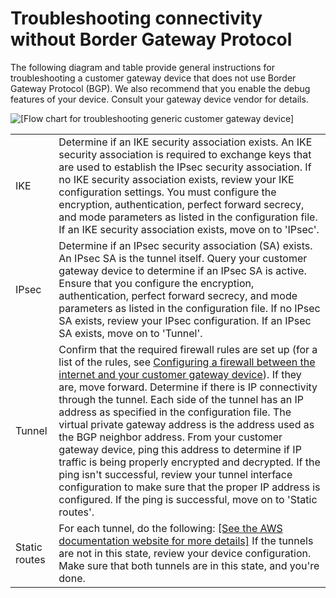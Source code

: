# Troubleshooting connectivity without Border Gateway Protocol<a name="Generic_Troubleshooting_noBGP"></a>

The following diagram and table provide general instructions for troubleshooting a customer gateway device that does not use Border Gateway Protocol \(BGP\)\. We also recommend that you enable the debug features of your device\. Consult your gateway device vendor for details\.

![\[Flow chart for troubleshooting generic customer gateway device\]](http://docs.aws.amazon.com/vpn/latest/s2svpn/images/troubleshooting-cgw-flow-nobgp-diagram.png)


|  |  | 
| --- |--- |
| IKE |  Determine if an IKE security association exists\. An IKE security association is required to exchange keys that are used to establish the IPsec security association\.  If no IKE security association exists, review your IKE configuration settings\. You must configure the encryption, authentication, perfect forward secrecy, and mode parameters as listed in the configuration file\. If an IKE security association exists, move on to 'IPsec'\.  | 
| IPsec |  Determine if an IPsec security association \(SA\) exists\. An IPsec SA is the tunnel itself\. Query your customer gateway device to determine if an IPsec SA is active\. Ensure that you configure the encryption, authentication, perfect forward secrecy, and mode parameters as listed in the configuration file\. If no IPsec SA exists, review your IPsec configuration\. If an IPsec SA exists, move on to 'Tunnel'\.   | 
| Tunnel |  Confirm that the required firewall rules are set up \(for a list of the rules, see [Configuring a firewall between the internet and your customer gateway device](your-cgw.md#FirewallRules)\)\. If they are, move forward\. Determine if there is IP connectivity through the tunnel\. Each side of the tunnel has an IP address as specified in the configuration file\. The virtual private gateway address is the address used as the BGP neighbor address\. From your customer gateway device, ping this address to determine if IP traffic is being properly encrypted and decrypted\. If the ping isn't successful, review your tunnel interface configuration to make sure that the proper IP address is configured\. If the ping is successful, move on to 'Static routes'\.  | 
|  Static routes  |  For each tunnel, do the following: [\[See the AWS documentation website for more details\]](http://docs.aws.amazon.com/vpn/latest/s2svpn/Generic_Troubleshooting_noBGP.html) If the tunnels are not in this state, review your device configuration\. Make sure that both tunnels are in this state, and you're done\.  | 